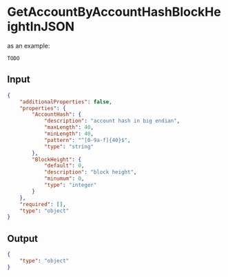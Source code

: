 # GetAccountByAccountHashBlockHeightInJSON

as an example:

```
TODO
```


## Input

```json
{
    "additionalProperties": false,
    "properties": {
        "AccountHash": {
            "description": "account hash in big endian",
            "maxLength": 40,
            "minLength": 40,
            "pattern": "^[0-9a-f]{40}$",
            "type": "string"
        },
        "BlockHeight": {
            "default": 0,
            "description": "block height",
            "minumum": 0,
            "type": "integer"
        }
    },
    "required": [],
    "type": "object"
}
```

## Output

```json
{
    "type": "object"
}
```

